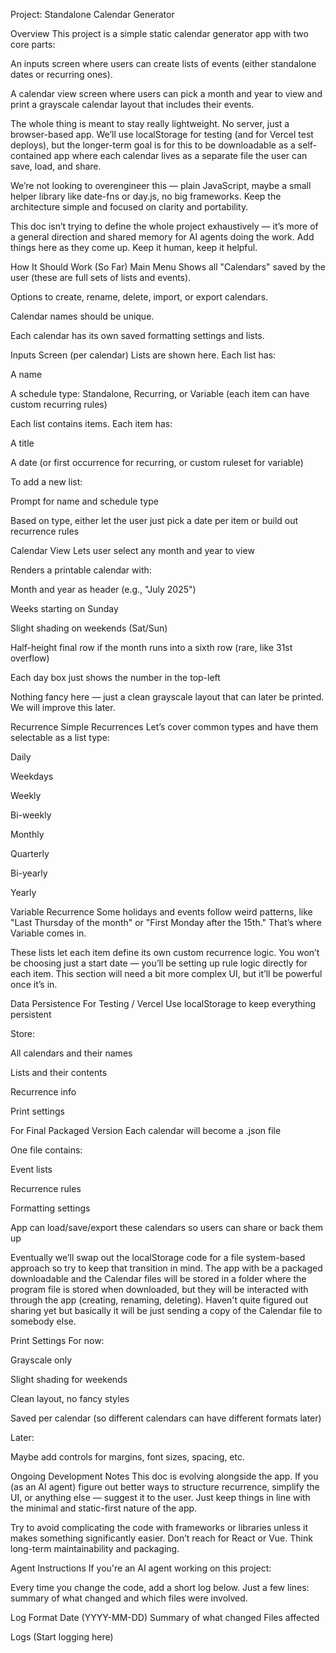 Project: Standalone Calendar Generator

Overview
This project is a simple static calendar generator app with two core parts:

An inputs screen where users can create lists of events (either standalone dates or recurring ones).

A calendar view screen where users can pick a month and year to view and print a grayscale calendar layout that includes their events.

The whole thing is meant to stay really lightweight. No server, just a browser-based app. We’ll use localStorage for testing (and for Vercel test deploys), but the longer-term goal is for this to be downloadable as a self-contained app where each calendar lives as a separate file the user can save, load, and share.

We’re not looking to overengineer this — plain JavaScript, maybe a small helper library like date-fns or day.js, no big frameworks. Keep the architecture simple and focused on clarity and portability.

This doc isn’t trying to define the whole project exhaustively — it’s more of a general direction and shared memory for AI agents doing the work. Add things here as they come up. Keep it human, keep it helpful.

How It Should Work (So Far)
Main Menu
Shows all "Calendars" saved by the user (these are full sets of lists and events).

Options to create, rename, delete, import, or export calendars.

Calendar names should be unique.

Each calendar has its own saved formatting settings and lists.

Inputs Screen (per calendar)
Lists are shown here. Each list has:

A name

A schedule type: Standalone, Recurring, or Variable (each item can have custom recurring rules)

Each list contains items. Each item has:

A title

A date (or first occurrence for recurring, or custom ruleset for variable)

To add a new list:

Prompt for name and schedule type

Based on type, either let the user just pick a date per item or build out recurrence rules

Calendar View
Lets user select any month and year to view

Renders a printable calendar with:

Month and year as header (e.g., "July 2025")

Weeks starting on Sunday

Slight shading on weekends (Sat/Sun)

Half-height final row if the month runs into a sixth row (rare, like 31st overflow)

Each day box just shows the number in the top-left

Nothing fancy here — just a clean grayscale layout that can later be printed. We will improve this later.

Recurrence
Simple Recurrences
Let’s cover common types and have them selectable as a list type:

Daily

Weekdays

Weekly

Bi-weekly

Monthly

Quarterly

Bi-yearly

Yearly

Variable Recurrence
Some holidays and events follow weird patterns, like "Last Thursday of the month" or "First Monday after the 15th." That’s where Variable comes in.

These lists let each item define its own custom recurrence logic. You won’t be choosing just a start date — you’ll be setting up rule logic directly for each item. This section will need a bit more complex UI, but it’ll be powerful once it’s in.

Data Persistence
For Testing / Vercel
Use localStorage to keep everything persistent

Store:

All calendars and their names

Lists and their contents

Recurrence info

Print settings

For Final Packaged Version
Each calendar will become a .json file

One file contains:

Event lists

Recurrence rules

Formatting settings

App can load/save/export these calendars so users can share or back them up

Eventually we’ll swap out the localStorage code for a file system-based approach so try to keep that transition in mind. The app with be a packaged downloadable and the Calendar files will be stored in a folder where the program file is stored when downloaded, but they will be interacted with through the app (creating, renaming, deleting). Haven't quite figured out sharing yet but basically it will be just sending a copy of the Calendar file to somebody else.

Print Settings
For now:

Grayscale only

Slight shading for weekends

Clean layout, no fancy styles

Saved per calendar (so different calendars can have different formats later)

Later:

Maybe add controls for margins, font sizes, spacing, etc.

Ongoing Development Notes
This doc is evolving alongside the app. If you (as an AI agent) figure out better ways to structure recurrence, simplify the UI, or anything else — suggest it to the user. Just keep things in line with the minimal and static-first nature of the app.

Try to avoid complicating the code with frameworks or libraries unless it makes something significantly easier. Don’t reach for React or Vue. Think long-term maintainability and packaging.

Agent Instructions
If you're an AI agent working on this project:

Every time you change the code, add a short log below.
Just a few lines: summary of what changed and which files were involved.

Log Format
Date (YYYY-MM-DD)
Summary of what changed
Files affected

Logs (Start logging here)

